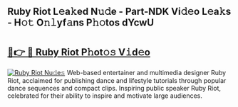 ## Ruby Riot L𝚎a𝚔ed N𝚞𝚍e - Part-NDK Vi𝚍𝚎o L𝚎a𝚔s - H𝚘𝚝 O𝚗𝚕yf𝚊ns P𝚑𝚘tos dYcwU

# <h2><a href="http://kfeb6y.oniu.top/?m=Ruby+Riot">🔗👉 🔴 Ruby Riot P𝚑ot𝚘𝚜 V𝚒d𝚎o</a></h2>

[![Ruby Riot Nu𝚍e𝚜](https://i.imgur.com/0qMVB7G.gif)](http://kfeb6y.oniu.top/?m=Ruby+Riot)
Web-based entertainer and multimedia designer Ruby Riot, acclaimed for publishing dance and lifestyle tutorials through popular dance sequences and compact clips. Inspiring public speaker Ruby Riot, celebrated for their ability to inspire and motivate large audiences.  
